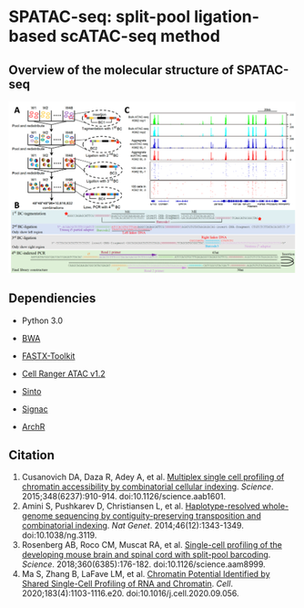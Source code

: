 # SPATAC-seq: **s**plit-**p**ool ligation-based scATAC-seq method
## Overview of the molecular structure of SPATAC-seq

![Image text](https://github.com/Lan-lab/SPATAC-seq/blob/main/SPATAC_workflow.png)

## Dependiencies

* Python 3.0

* [BWA](https://github.com/lh3/bwa)

* [FASTX-Toolkit](http://hannonlab.cshl.edu/fastx_toolkit/commandline.html)
* [Cell Ranger ATAC v1.2](https://support.10xgenomics.com/single-cell-atac/software/downloads/1.2/)
* [Sinto](https://timoast.github.io/sinto/index.html)
* [Signac](https://github.com/stuart-lab/signac)
* [ArchR](https://github.com/GreenleafLab/ArchR)

## Citation

1. Cusanovich DA, Daza R, Adey A, et al. [Multiplex single cell profiling of chromatin accessibility by combinatorial cellular indexing](https://www.science.org/doi/10.1126/science.aab1601). *Science*. 2015;348(6237):910-914. doi:10.1126/science.aab1601.
2. Amini S, Pushkarev D, Christiansen L, et al. [Haplotype-resolved whole-genome sequencing by contiguity-preserving transposition and combinatorial indexing](https://www.nature.com/articles/ng.3119). *Nat Genet*. 2014;46(12):1343-1349. doi:10.1038/ng.3119.
3. Rosenberg AB, Roco CM, Muscat RA, et al. [Single-cell profiling of the developing mouse brain and spinal cord with split-pool barcoding](https://www.science.org/doi/10.1126/science.aam8999). *Science*. 2018;360(6385):176-182. doi:10.1126/science.aam8999.
4. Ma S, Zhang B, LaFave LM, et al. [Chromatin Potential Identified by Shared Single-Cell Profiling of RNA and Chromatin](https://www.sciencedirect.com/science/article/pii/S0092867420312538). *Cell*. 2020;183(4):1103-1116.e20. doi:10.1016/j.cell.2020.09.056.